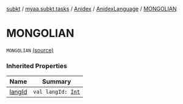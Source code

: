 [subkt](../../../index.md) / [myaa.subkt.tasks](../../index.md) / [Anidex](../index.md) / [AnidexLanguage](index.md) / [MONGOLIAN](./-m-o-n-g-o-l-i-a-n.md)

# MONGOLIAN

`MONGOLIAN` [(source)](https://github.com/Myaamori/SubKt/blob/0.1.8/src/main/kotlin/myaa/subkt/tasks/tasks.kt#L1088)

### Inherited Properties

| Name | Summary |
|---|---|
| [langId](lang-id.md) | `val langId: `[`Int`](https://kotlinlang.org/api/latest/jvm/stdlib/kotlin/-int/index.html) |
